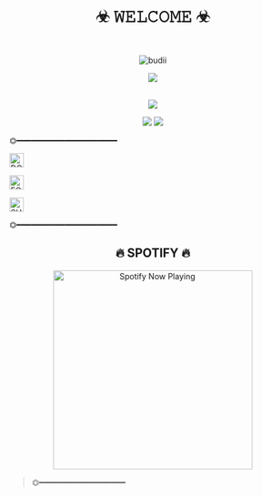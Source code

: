 
  <body>
<h1 align="center">☣ 𝚆𝙴𝙻𝙲𝙾𝙼𝙴 ☣</h1>
<br>
<p align="center">

  <img src="http://readme-typing-svg.herokuapp.com?color=%230B80F7&center=true&vCenter=true&multiline=false&lines=𝐖𝐄𝐋𝐂𝐎𝐌𝐄;𝐌𝐲+𝐧𝐚𝐦𝐞+𝐢𝐬+ᴹᴿ᭄ 𝐅𝐫𝐨𝐧𝐬乂𝐛𝐨𝐭𝐙࿐;𝐅𝐨𝐥𝐥𝐨𝐰+𝐦𝐲+𝐠𝐢𝐭𝐡𝐮𝐛;𝐃𝐨𝐧'𝐭+𝐟𝐨𝐫𝐠𝐞𝐭+𝐭𝐨+𝐠𝐢𝐯𝐞+𝐚+𝐬𝐭𝐚𝐫;🗿" alt="budii">

</p>
<div align="center">
  <p align="center">
</p>
<p align="center"><img src="https://www.codewars.com/users/Frons/badges/large"/><br /><br />
 <p align="center"><a href="https://github.com/AkunGaru"><img src="https://github-readme-stats.vercel.app/api?username=AkunGaru&show_icons=true&theme=midnight-purple"></a></p>
  <img src="https://github-readme-streak-stats.herokuapp.com/?user=AkunGaru&theme=midnight-purple"/>
  <img src="https://github-readme-stats.vercel.app/api/top-langs/?username=AkunGaru&layout=compact&theme=midnight-purple&langs_count=12"/><br />
</div>
</p>

⏣━━━━━━━━━━━━━━━━━━━━━

<a href="https://trakteer.id/frons?quantity=1" target="_blank"><img id="wse-buttons-preview" src="https://cdn.trakteer.id/images/embed/trbtn-red-1.png" height="15" style="border:0px;height:25px;" alt="DONASI FOR ME :V"></a>
</p>
<a href="https://tiktok.com/@frons_1" target="_blank"><img id="wse-buttons-preview" src="https://img.shields.io/badge/TikTok-000000?style=for-the-badge&logo=tiktok&logoColor=white" height="15" style="border:0px;height:25px;" alt="FOLLOW"></a>
</p>
<a href="https://youtube.com/channel/UCDhIyau9b9Ury6Lc2wxMTDQ" target="_blank"><img id="wse-buttons-preview" src="https://img.shields.io/badge/YouTube-FF0000?style=for-the-badge&logo=youtube&logoColor=white" height="15" style="border:0px;height:25px;" alt="SUBSCRIBE"></a>
</p>

</p>
⏣━━━━━━━━━━━━━━━━━━━━━
</p>
<h2 align="center">🔥 SPOTIFY 🔥</h2>
<p align="center">
  <a href="https://open.spotify.com/track/4bNvS25ZVMCvLHEUV87mp4?si=yb1PaPVnRgiTYedy8r6i_g&utm_source=copy-link&context=spotify%3Aplaylist%3A37i9dQZF1EIVoBTSiHHsdx&dl_branch=1" target="_blank"><img src="https://now-playing-on-spotify.vercel.app/api/spotify" alt="Spotify Now Playing" width="350"/></a>
</p>



> ⏣━━━━━━━━━━━━━━━━━━

</div>
</body>
